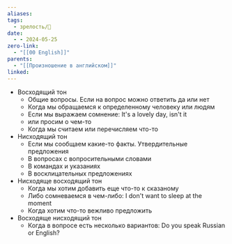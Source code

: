 ```yaml
---
aliases: 
tags:
  - зрелость/🌱
date:
  - - 2024-05-25
zero-link:
  - "[[00 English]]"
parents:
  - "[[Произношение в английском]]"
linked:
---
```

- Восходящий тон
	- Общие вопросы. Если на вопрос можно ответить да или нет
	- Когда мы обращаемся к определенному человеку или людям
	- Если мы выражаем сомнение: It's a lovely day, isn't it
	- или просим о чем-то
	- Когда мы считаем или перечисляем что-то
- Нисходящий тон
	- Если мы сообщаем какие-то факты. Утвердительные предложения
	- В вопросах с вопросительными словами
	- В командах и указаниях
	- В восклицательных предложениях
- Нисходяще восходящий тон
	- Когда мы хотим добавить еще что-то к сказаному
	- Либо сомневаемся в чем-либо: I don't want to sleep at the moment
	- Когда хотим что-то вежливо предложить
- Восходяще нисходящий тон
	- Когда в вопросе есть несколько вариантов: Do you speak Russian or English?